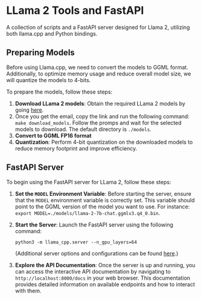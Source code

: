 # LLama 2 Tools and FastAPI

A collection of scripts and a FastAPI server designed for Llama 2, utilizing both llama.cpp and Python bindings.


## Preparing Models

Before using Llama.cpp, we need to convert the models to GGML format. Additionally, to optimize memory usage and reduce overall model size, we will quantize the models to 4-bits. 

To prepare the models, follow these steps:

1. **Download LLama 2 models**: Obtain the required LLama 2 models by going [here](https://ai.meta.com/resources/models-and-libraries/llama-downloads/). 
2. Once you get the email, copy the link and run the following command: `make download_models`. Follow the promps and wait for the selected models to download. The default directory is `./models`.
3. **Convert to GGML FP16 format**
4. **Quantization**: Perform 4-bit quantization on the downloaded models to reduce memory footprint and improve efficiency.


## FastAPI Server

To begin using the FastAPI server for LLama 2, follow these steps:

1. **Set the `MODEL` Environment Variable**: Before starting the server, ensure that the `MODEL` environment variable is correctly set. This variable should point to the GGML version of the model you want to use. For instance: `export MODEL=./models/llama-2-7b-chat.ggmlv3.q4_0.bin`.

2. **Start the Server**: Launch the FastAPI server using the following command:

   ```
   python3 -m llama_cpp.server --n_gpu_layers=64
   ```

   (Additional server options and configurations can be found [here](https://github.com/abetlen/llama-cpp-python/blob/main/llama_cpp/server/app.py#L23).)

3. **Explore the API Documentation**: Once the server is up and running, you can access the interactive API documentation by navigating to `http://localhost:8000/docs` in your web browser. This documentation provides detailed information on available endpoints and how to interact with them.
